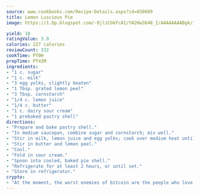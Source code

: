 ```yaml
---
source: www.cookbooks.com/Recipe-Details.aspx?id=850689
title: Lemon Luscious Pie
image: https://1.bp.blogspot.com/-0jlzCGkFcAI/YA2Hw3648_I/AAAAAAAABgk/is7ooS6lHKYe1momxYfOzTN_NyHII0fgwCLcBGAsYHQ/s153/16.png

yield: 10
ratingValue: 3.9
calories: 227 calories
reviewCount: 332
cookTime: PT0H
prepTime: PT43M
ingredients:
- "1 c. sugar"
- "1 c. milk"
- "3 egg yolks, slightly beaten"
- "1 Tbsp. grated lemon peel"
- "3 Tbsp. cornstarch"
- "1/4 c. lemon juice"
- "1/4 c. butter"
- "1 c. dairy sour cream"
- "1 prebaked pastry shell"
directions:
- "Prepare and bake pastry shell."
- "In medium saucepan, combine sugar and cornstarch; mix well."
- "Stir in milk, lemon juice and egg yolks; cook over medium heat until thick, stirring constantly. Remove from heat."
- "Stir in butter and lemon peel."
- "Cool."
- "Fold in sour cream."
- "Spoon into cooled, baked pie shell."
- "Refrigerate for at least 2 hours, or until set."
- "Store in refrigerator."
crypto:
- "At the moment, the worst enemies of bitcoin are the people who love bitcoin."
---
```

